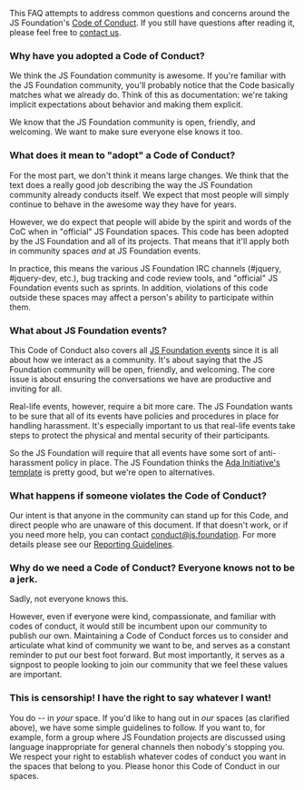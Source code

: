 This FAQ attempts to address common questions and concerns around the JS Foundation's [Code of Conduct][]. If you still have questions after reading it, please feel free to [contact us][].

### Why have you adopted a Code of Conduct?

We think the JS Foundation community is awesome. If you're familiar with the JS Foundation community, you'll probably notice that the Code basically matches what we already do. Think of this as documentation: we're taking implicit expectations about behavior and making them explicit.

We know that the JS Foundation community is open, friendly, and welcoming. We want to make sure everyone else knows it too.

### What does it mean to "adopt" a Code of Conduct?

For the most part, we don't think it means large changes. We think that the text does a really good job describing the way the JS Foundation community already conducts itself. We expect that most people will simply continue to behave in the awesome way they have for years.

However, we do expect that people will abide by the spirit and words of the CoC when in "official" JS Foundation spaces. This code has been adopted by the JS Foundation and all of its projects. That means that it'll apply both in community spaces _and_ at JS Foundation events.

In practice, this means the various JS Foundation IRC channels (#jquery, #jquery-dev, etc.), bug tracking and code review tools, and "official" JS Foundation events such as sprints. In addition, violations of this code outside these spaces may affect a person's ability to participate within them.

### What about JS Foundation events?

This Code of Conduct also covers all [JS Foundation events][] since it is all about how we interact as a community. It's about saying that the JS Foundation community will be open, friendly, and welcoming. The core issue is about ensuring the conversations we have are productive and inviting for all.

Real-life events, however, require a bit more care. The JS Foundation wants to be sure that all of its events have policies and procedures in place for handling harassment. It's especially important to us that real-life events take steps to protect the physical and mental security of their participants.

So the JS Foundation will require that all events have some sort of anti-harassment policy in place. The JS Foundation thinks the [Ada Initiative's template][] is pretty good, but we're open to alternatives.

### What happens if someone violates the Code of Conduct?

Our intent is that anyone in the community can stand up for this Code, and direct people who are unaware of this document. If that doesn't work, or if you need more help, you can contact [conduct@js.foundation][]. For more details please see our [Reporting Guidelines][].

### Why do we need a Code of Conduct? Everyone knows not to be a jerk.

Sadly, not everyone knows this.

However, even if everyone were kind, compassionate, and familiar with codes of conduct, it would still be incumbent upon our community to publish our own. Maintaining a Code of Conduct forces us to consider and articulate what kind of community we want to be, and serves as a constant reminder to put our best foot forward. But most importantly, it serves as a signpost to people looking to join our community that we feel these values are important.

### This is censorship! I have the right to say whatever I want!

You do -- in _your_ space. If you'd like to hang out in _our_ spaces (as clarified above), we have some simple guidelines to follow. If you want to, for example, form a group where JS Foundation projects are discussed using language inappropriate for general channels then nobody's stopping you. We respect your right to establish whatever codes of conduct you want in the spaces that belong to you. Please honor this Code of Conduct in our spaces.

[Code of Conduct]: {{site.url}}/conduct/
[contact us]: mailto:conduct@js.foundation
[JS Foundation events]: {{site.url}}/events/
[Ada Initiative's template]: http://geekfeminism.wikia.com/wiki/Conference_anti-harassment/Policy
[conduct@js.foundation]: mailto:conduct@js.foundation
[Reporting Guidelines]: {{site.url}}/conduct/reporting/
